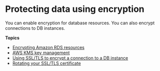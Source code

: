 # Protecting data using encryption<a name="Encryption"></a>

You can enable encryption for database resources\. You can also encrypt connections to DB instances\.

**Topics**
+ [Encrypting Amazon RDS resources](Overview.Encryption.md)
+ [AWS KMS key management](Overview.Encryption.Keys.md)
+ [Using SSL/TLS to encrypt a connection to a DB instance](UsingWithRDS.SSL.md)
+ [Rotating your SSL/TLS certificate](UsingWithRDS.SSL-certificate-rotation.md)